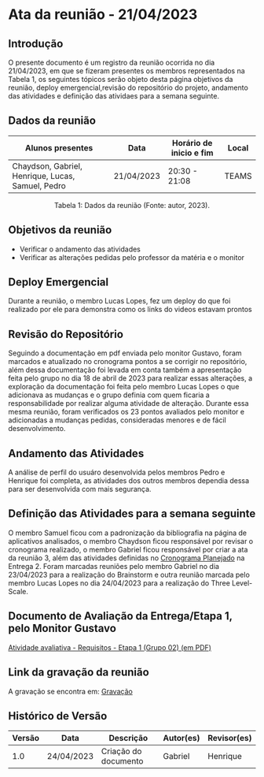 # Ata da reunião - 21/04/2023

## Introdução

O presente documento é um registro da reunião ocorrida no dia 21/04/2023, em que se fizeram presentes os membros representados na Tabela 1, os seguintes tópicos serão objeto desta página objetivos da reunião, deploy emergencial,revisão do repositório do projeto, andamento das atividades e definição das atividaes para a semana seguinte. 

## Dados da reunião

| Alunos presentes                                  | Data       | Horário de inicio e fim | Local |
| ------------------------------------------------- | ---------- | ------------------------ | ----- |
| Chaydson, Gabriel, Henrique, Lucas, Samuel, Pedro | 21/04/2023 | 20:30 - 21:08            | TEAMS |

<div style="text-align: center">
<p> Tabela 1: Dados da reunião (Fonte: autor, 2023). </p>
</div>

## Objetivos da reunião
- Verificar o andamento das atividades
- Verificar as alterações pedidas pelo professor da matéria e o monitor

## Deploy Emergencial
Durante a reunião, o membro Lucas Lopes, fez um deploy do que foi realizado por ele para demonstra como os links do videos estavam prontos

## Revisão do Repositório

Seguindo a documentação em pdf enviada pelo monitor Gustavo, foram marcados e atualizado no cronograma pontos a se corrigir no repositório, além dessa documentação foi levada em conta também a apresentação feita pelo grupo no dia 18 de abril de 2023 para realizar essas alterações, a exploração da documentação foi feita pelo membro Lucas Lopes o que adicionava as mudanças e o grupo definia com quem ficaria a responsabilidade por realizar alguma atividade de alteração. Durante essa mesma reunião, foram verificados os 23 pontos avaliados pelo monitor e adicionadas a mudanças pedidas, consideradas menores e de fácil desenvolvimento.

## Andamento das Atividades

A análise de perfil do usuáro desenvolvida pelos membros Pedro e Henrique foi completa, as atividades  dos outros membros dependia dessa para ser desenvolvida com mais segurança.

## Definição das Atividades para a semana seguinte
O membro Samuel ficou com a padronização da bibliografia na página de aplicativos analisados, o membro Chaydson ficou responsável por revisar o cronograma realizado, o membro Gabriel ficou responsável por criar a ata da reunião 3, além das atividades definidas no [Cronograma Planejado](../planejamento/cronograma.md) na Entrega 2.
Foram marcadas reuniões pelo membro Gabriel no dia 23/04/2023 para a realização do Brainstorm e outra reunião marcada pelo membro Lucas Lopes no dia 24/04/2023 para a realização do Three Level-Scale.

## Documento de Avaliação da Entrega/Etapa 1, pelo Monitor Gustavo

[Atividade avaliativa  - Requisitos - Etapa 1 (Grupo 02) (em PDF)](../assets/atividadeAvaliativa.pdf)

## Link da gravação da reunião

A gravação se encontra em: [Gravação](https://youtu.be/mLE7_PPCqdE)

## Histórico de Versão

| Versão | Data       | Descrição            | Autor(es)       | Revisor(es) |
| ------- | ---------- | ---------------------- | --------------- | ----------- |
| 1.0     | 24/04/2023 | Criação do documento | Gabriel | Henrique       |
